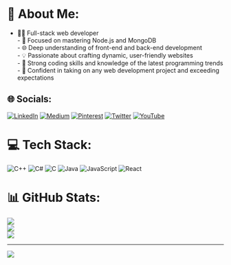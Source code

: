 # 💫 About Me:
- 👨‍💻 Full-stack web developer<br>- 🚀 Focused on mastering Node.js and MongoDB<br>- 🌐 Deep understanding of front-end and back-end development<br>- 💡 Passionate about crafting dynamic, user-friendly websites<br>- 🔧 Strong coding skills and knowledge of the latest programming trends<br>- 🌟 Confident in taking on any web development project and exceeding expectations


## 🌐 Socials:
[![LinkedIn](https://img.shields.io/badge/LinkedIn-%230077B5.svg?logo=linkedin&logoColor=white)](https://linkedin.com/in/prajjwal_gurav) [![Medium](https://img.shields.io/badge/Medium-12100E?logo=medium&logoColor=white)](https://medium.com/@prajjwal_gurav) [![Pinterest](https://img.shields.io/badge/Pinterest-%23E60023.svg?logo=Pinterest&logoColor=white)](https://pinterest.com/prajju04) [![Twitter](https://img.shields.io/badge/Twitter-%231DA1F2.svg?logo=Twitter&logoColor=white)](https://twitter.com/prajju04) [![YouTube](https://img.shields.io/badge/YouTube-%23FF0000.svg?logo=YouTube&logoColor=white)](https://youtube.com/@prajju04 ) 

# 💻 Tech Stack:
![C++](https://img.shields.io/badge/c++-%2300599C.svg?style=for-the-badge&logo=c%2B%2B&logoColor=white) ![C#](https://img.shields.io/badge/c%23-%23239120.svg?style=for-the-badge&logo=c-sharp&logoColor=white) ![C](https://img.shields.io/badge/c-%2300599C.svg?style=for-the-badge&logo=c&logoColor=white) ![Java](https://img.shields.io/badge/java-%23ED8B00.svg?style=for-the-badge&logo=openjdk&logoColor=white) ![JavaScript](https://img.shields.io/badge/javascript-%23323330.svg?style=for-the-badge&logo=javascript&logoColor=%23F7DF1E) ![React](https://img.shields.io/badge/react-%2320232a.svg?style=for-the-badge&logo=react&logoColor=%2361DAFB)
# 📊 GitHub Stats:
![](https://github-readme-stats.vercel.app/api?username=prajj04&theme=dark&hide_border=false&include_all_commits=false&count_private=false)<br/>
![](https://github-readme-streak-stats.herokuapp.com/?user=prajj04&theme=dark&hide_border=false)<br/>
![](https://github-readme-stats.vercel.app/api/top-langs/?username=prajj04&theme=dark&hide_border=false&include_all_commits=false&count_private=false&layout=compact)

---
[![](https://visitcount.itsvg.in/api?id=prajju04&label=Profile%20Views&color=12&pretty=true)](https://visitcount.itsvg.in)

<!-- Proudly created with GPRM ( https://gprm.itsvg.in ) -->
